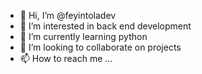 - 👋 Hi, I’m @feyintoladev
- 👀 I’m interested in back end development
- 🌱 I’m currently learning python
- 💞️ I’m looking to collaborate on projects
- 📫 How to reach me ...

<!---
feyintoladev/feyintoladev is a ✨ special ✨ repository because its `README.md` (this file) appears on your GitHub profile.
You can click the Preview link to take a look at your changes.
--->
